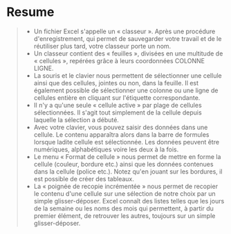 # Resume

>* Un fichier Excel s'appelle un « classeur ». Après une procédure d'enregistrement, qui permet de sauvegarder votre travail et de le réutiliser plus tard, votre classeur porte un nom.
>* Un classeur contient des « feuilles », divisées en une multitude de « cellules », repérées grâce à leurs coordonnées COLONNE LIGNE.
>* La souris et le clavier nous permettent de sélectionner une cellule ainsi que des cellules, jointes ou non, dans la feuille. Il est également possible de sélectionner une colonne ou une ligne de cellules entière en cliquant sur l'étiquette correspondante.
>* Il n'y a qu'une seule « cellule active » par plage de cellules sélectionnées. Il s'agit tout simplement de la cellule depuis laquelle la sélection a débuté.
>* Avec votre clavier, vous pouvez saisir des données dans une cellule. Le contenu apparaîtra alors dans la barre de formules lorsque ladite cellule est sélectionnée. Les données peuvent être numériques, alphabétiques voire les deux à la fois.
>* Le menu « Format de cellule » nous permet de mettre en forme la cellule (couleur, bordure etc.) ainsi que les données contenues dans la cellule (police etc.). Notez qu'en jouant sur les bordures, il est possible de créer des tableaux.
>* La « poignée de recopie incrémentée » nous permet de recopier le contenu d'une cellule sur une sélection de notre choix par un simple glisser-déposer. Excel connaît des listes telles que les jours de la semaine ou les noms des mois qui permettent, à partir du premier élément, de retrouver les autres, toujours sur un simple glisser-déposer.
